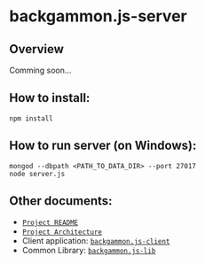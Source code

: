 # backgammon.js-server

## Overview

Comming soon...

## How to install:

```
npm install
```

## How to run server (on Windows):

```
mongod --dbpath <PATH_TO_DATA_DIR> --port 27017
node server.js
```

## Other documents:

- [`Project README`](../README.md)
- [`Project Architecture`](../doc/README.md)
- Client application: [`backgammon.js-client`](../app/browser/README.md)
- Common Library: [`backgammon.js-lib`](../README.md)
